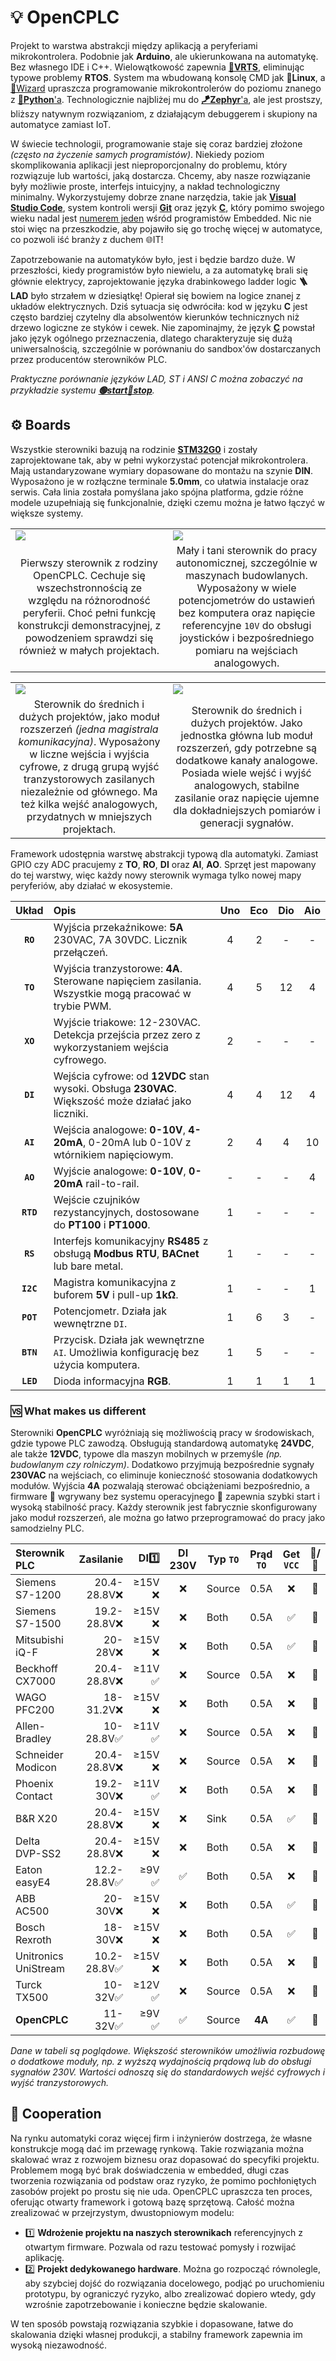 # 💡 OpenCPLC

Projekt to warstwa abstrakcji między aplikacją a peryferiami mikrokontrolera. Podobnie jak **Arduino**, ale ukierunkowana na automatykę. Bez własnego IDE i C++. Wielowątkowość zapewnia [**🔀VRTS**](https://github.com/Xaeian/VRTS), eliminując typowe problemy **RTOS**. System ma wbudowaną konsolę CMD jak **🐧Linux**, a [🔮Wizard](https://github.com/OpenCPLC/Wizard) upraszcza programowanie mikrokontrolerów do poziomu znanego z [**🐍Python**'a](https://www.python.org/). Technologicznie najbliżej mu do [**🪁Zephyr**'a](https://www.zephyrproject.org/), ale jest prostszy, bliższy natywnym rozwiązaniom, z działającym debuggerem i skupiony na automatyce zamiast IoT.

W świecie technologii, programowanie staje się coraz bardziej złożone _(często na życzenie samych programistów)_. Niekiedy poziom skomplikowania aplikacji jest nieproporcjonalny do problemu, który rozwiązuje lub wartości, jaką dostarcza. Chcemy, aby nasze rozwiązanie były możliwie proste, interfejs intuicyjny, a nakład technologiczny minimalny. Wykorzystujemy dobrze znane narzędzia, takie jak [**Visual Studio Code**](https://code.visualstudio.com/), system kontroli wersji [**Git**](https://git-scm.com/) oraz język [**C**](https://www.learn-c.org/pl/), który pomimo swojego wieku nadal jest [numerem jeden](https://www.geeksforgeeks.org/blogs/embedded-systems-programming-languages/) wśród programistów Embedded. Nic nie stoi więc na przeszkodzie, aby pojawiło się go trochę więcej w automatyce, co pozwoli iść branży z duchem 🌐IT!

Zapotrzebowanie na automatyków było, jest i będzie bardzo duże. W przeszłości, kiedy programistów było niewielu, a za automatykę brali się głównie elektrycy, zaprojektowanie języka drabinkowego ladder logic **🪜LAD** było strzałem w dziesiątkę! Opierał się bowiem na logice znanej z układów elektrycznych. Dziś sytuacja się odwróciła: kod w języku **C** jest często bardziej czytelny dla absolwentów kierunków technicznych niż drzewo logiczne ze styków i cewek. Nie zapominajmy, że język [**C**](<https://pl.wikipedia.org/wiki/C_(j%C4%99zyk_programowania)>) powstał jako język ogólnego przeznaczenia, dlatego charakteryzuje się dużą uniwersalnością, szczególnie w porównaniu do sandbox'ów dostarczanych przez producentów sterowników PLC.

_Praktyczne porównanie języków LAD, ST i ANSI C można zobaczyć na przykładzie systemu [**🟢start🔴stop**](res/manuals/ext-code.md)._

## ⚙️ Boards

Wszystkie sterowniki bazują na rodzinie [**STM32G0**](https://www.st.com/en/microcontrollers-microprocessors/stm32g0-series.html) i zostały zaprojektowane tak, aby w pełni wykorzystać potencjał mikrokontrolera. Mają ustandaryzowane wymiary dopasowane do montażu na szynie **DIN**. Wyposażono je w rozłączne terminale **5.0mm**, co ułatwia instalacje oraz serwis. Cała linia została pomyślana jako spójna platforma, gdzie różne modele uzupełniają się funkcjonalnie, dzięki czemu można je łatwo łączyć w większe systemy.

<table>
  <tr>
    <td width="50%">
      <img src="http://sqrt.pl/img/opencplc/thumbnail-uno.png">
    </td>
    <td width="50%">
      <img src="http://sqrt.pl/img/opencplc/thumbnail-eco.png">
    </td>
  </tr>
  <tr>
    <td align="center">
      Pierwszy sterownik z rodziny OpenCPLC. Cechuje się wszechstronnością ze względu na różnorodność peryferii. Choć pełni funkcję konstrukcji demonstracyjnej, z powodzeniem sprawdzi się również w małych projektach.
    </td>
    <td align="center">
      Mały i tani sterownik do pracy autonomicznej, szczególnie w maszynach budowlanych. Wyposażony w wiele potencjometrów do ustawień bez komputera oraz napięcie referencyjne <code>10V</code> do obsługi joysticków i bezpośredniego pomiaru na wejściach analogowych.
    </td>
  </tr>
<table>
  <tr>
    <td width="50%">
      <img src="http://sqrt.pl/img/opencplc/thumbnail-dio.png">
    </td>
    <td width="50%">
      <img src="http://sqrt.pl/img/opencplc/thumbnail-aio.png">
    </td>
  </tr>
  <tr>
    <td align="center">
      Sterownik do średnich i dużych projektów, jako moduł rozszerzeń <i>(jedna magistrala komunikacyjna)</i>. Wyposażony w liczne wejścia i wyjścia cyfrowe, z drugą grupą wyjść tranzystorowych zasilanych niezależnie od głównego. Ma też kilka wejść analogowych, przydatnych w mniejszych projektach.
    </td>
    <td align="center">
      Sterownik do średnich i dużych projektów. Jako jednostka główna lub moduł rozszerzeń, gdy potrzebne są dodatkowe kanały analogowe. Posiada wiele wejść i wyjść analogowych, stabilne zasilanie oraz napięcie ujemne dla dokładniejszych pomiarów i generacji sygnałów.
    </td>
  </tr>
</table>

Framework udostępnia warstwę abstrakcji typową dla automatyki. Zamiast GPIO czy ADC pracujemy z **TO**, **RO**, **DI** oraz **AI**, **AO**. Sprzęt jest mapowany do tej warstwy, więc każdy nowy sterownik wymaga tylko nowej mapy peryferiów, aby działać w ekosystemie.

|   Układ   | Opis                                                                                                  |  Uno  |  Eco  |  Dio  |  Aio  |
| :-------: | :---------------------------------------------------------------------------------------------------- | :---: | :---: | :---: | :---: |
| **`RO`**  | Wyjścia przekaźnikowe: **5A** 230VAC, 7A 30VDC. Licznik przełączeń.                                   |   4   |   2   |   -   |   -   |
| **`TO`**  | Wyjścia tranzystorowe: **4A**. Sterowane napięciem zasilania. Wszystkie mogą pracować w trybie PWM.   |   4   |   5   |  12   |   4   |
| **`XO`**  | Wyjście triakowe: 12-230VAC. Detekcja przejścia przez zero z wykorzystaniem wejścia cyfrowego.        |   2   |   -   |   -   |   -   |
| **`DI`**  | Wejścia cyfrowe: od **12VDC**  stan wysoki. Obsługa **230VAC**. Większość może działać jako liczniki. |   4   |   4   |  12   |   4   |
| **`AI`**  | Wejścia analogowe: **0-10V**, **4-20mA**, 0-20mA lub 0-10V z wtórnikiem napięciowym.                  |   2   |   4   |   4   |  10   |
| **`AO`**  | Wyjście analogowe: **0-10V**, **0-20mA** rail-to-rail.                                                |   -   |   -   |   -   |   4   |
| **`RTD`** | Wejście czujników rezystancyjnych, dostosowane do **PT100** i **PT1000**.                             |   1   |   -   |   -   |   -   |
| **`RS`**  | Interfejs komunikacyjny **RS485** z obsługą **Modbus RTU**, **BACnet** lub bare metal.                |   1   |   -   |   -   |   -   |
| **`I2C`** | Magistra komunikacyjna z buforem **5V** i pull-up **1kΩ**.                                            |   1   |   -   |   -   |   1   |
| **`POT`** | Potencjometr. Działa jak wewnętrzne `DI`.                                                             |   1   |   6   |   3   |   -   |
| **`BTN`** | Przycisk. Działa jak wewnętrzne `AI`. Umożliwia konfigurację bez użycia komputera.                    |   1   |   5   |   -   |   -   |
| **`LED`** | Dioda informacyjna **RGB**.                                                                           |   1   |   1   |   1   |   1   |

### 🆚 What makes us different

Sterowniki **OpenCPLC** wyróżniają się możliwością pracy w środowiskach, gdzie typowe PLC zawodzą. Obsługują standardową automatykę **24VDC**, ale także **12VDC**, typowe dla maszyn mobilnych w przemyśle _(np. budowlanym czy rolniczym)_. Dodatkowo przyjmują bezpośrednie sygnały **230VAC** na wejściach, co eliminuje konieczność stosowania dodatkowych modułów. Wyjścia **4A** pozwalają sterować obciążeniami bezpośrednio, a firmware 🎸 wgrywany bez systemu operacyjnego 🐧 zapewnia szybki start i wysoką stabilność pracy. Każdy sterownik jest fabrycznie skonfigurowany jako moduł rozszerzeń, ale można go łatwo przeprogramować do pracy jako samodzielny PLC.

| Sterownik PLC        |   Zasilanie |    DI1️⃣ | DI 230V | Typ `TO` | Prąd `TO` | Get `VCC` | 🎸/🐧  |
| :------------------- | ----------: | -----: | :-----: | -------- | :-------: | :-------: | :---: |
| Siemens S7-1200      | 20.4-28.8V❌ | ≥15V ❌ |    ❌    | Source   |   0.5A    |     ❌     |  🎸  |
| Siemens S7-1500      | 19.2-28.8V❌ | ≥15V ❌ |    ❌    | Both     |   0.5A    |     ✅     |  🎸  |
| Mitsubishi iQ-F      |     20-28V❌ | ≥15V ❌ |    ❌    | Both     |   0.5A    |     ✅     |  🎸  |
| Beckhoff CX7000      | 20.4-28.8V❌ | ≥11V ✅ |    ❌    | Source   |   0.5A    |     ❌     |  🐧  |
| WAGO PFC200          |   18-31.2V❌ | ≥15V ❌ |    ❌    | Both     |   0.5A    |     ❌     |  🐧  |
| Allen-Bradley        |   10-28.8V✅ | ≥11V ✅ |    ❌    | Source   |   0.5A    |     ❌     |  🎸  |
| Schneider Modicon    | 20.4-28.8V❌ | ≥15V ❌ |    ❌    | Source   |   0.5A    |     ❌     |  🎸  |
| Phoenix Contact      |   19.2-30V❌ | ≥11V ✅ |    ❌    | Both     |   0.5A    |     ❌     |  🐧  |
| B&R X20              | 20.4-28.8V❌ | ≥15V ❌ |    ❌    | Sink     |   0.5A    |     ✅     |  🎸  |
| Delta DVP-SS2        | 20.4-28.8V❌ | ≥15V ❌ |    ❌    | Both     |   0.5A    |     ❌     |  🎸  |
| Eaton easyE4         | 12.2-28.8V✅ |  ≥9V ✅ |    ✅    | Both     |   0.5A    |     ❌     |  🎸  |
| ABB AC500            |     20-30V❌ | ≥15V ❌ |    ❌    | Both     |   0.5A    |     ✅     |  🎸  |
| Bosch Rexroth        |     18-30V❌ | ≥15V ❌ |    ❌    | Both     |   0.5A    |     ✅     |  🎸  |
| Unitronics UniStream | 10.2-28.8V✅ | ≥15V ❌ |    ❌    | Both     |   0.5A    |     ❌     |  🎸  |
| Turck TX500          |     10-32V✅ | ≥12V ✅ |    ❌    | Source   |   0.5A    |     ❌     |  🐧  |
| **OpenCPLC**         |     11-32V✅ |  ≥9V ✅ |    ✅    | Source   |  **4A**   |     ✅     |  🎸  |

_Dane w tabeli są poglądowe. Większość sterowników umożliwia rozbudowę o dodatkowe moduły, np. z wyższą wydajnością prądową lub do obsługi sygnałów 230V. Wartości odnoszą się do standardowych wejść cyfrowych i wyjść tranzystorowych._

## 🤝 Cooperation

Na rynku automatyki coraz więcej firm i inżynierów dostrzega, że własne konstrukcje mogą dać im przewagę rynkową. Takie rozwiązania można skalować wraz z rozwojem biznesu oraz dopasować do specyfiki projektu. Problemem mogą być brak doświadczenia w embedded, długi czas tworzenia rozwiązania od podstaw oraz ryzyko, że pomimo pochłoniętych zasobów projekt po prostu się nie uda. OpenCPLC upraszcza ten proces, oferując otwarty framework i gotową bazę sprzętową. Całość można zrealizować w przejrzystym, dwustopniowym modelu:

- 1️⃣ **Wdrożenie projektu na naszych sterownikach** referencyjnych z otwartym firmware. Pozwala od razu testować pomysły i rozwijać aplikację.
- 2️⃣ **Projekt dedykowanego hardware**. Można go rozpocząć równolegle, aby szybciej dojść do rozwiązania docelowego, podjąć po uruchomieniu prototypu, by ograniczyć ryzyko, albo zrealizować dopiero wtedy, gdy wzrośnie zapotrzebowanie i konieczne będzie skalowanie.

W ten sposób powstają rozwiązania szybkie i dopasowane, łatwe do skalowania dzięki własnej produkcji, a stabilny framework zapewnia im wysoką niezawodność.
